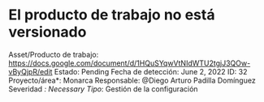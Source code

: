 # El producto de trabajo no está versionado

Asset/Producto de trabajo: https://docs.google.com/document/d/1HQuSYqwVtNIdWTU2tgjJ3QOw-vByQjpR/edit
Estado: Pending
Fecha de detección: June 2, 2022
ID: 32
Proyecto/área*: Monarca
Responsable: @Diego Arturo Padilla Domínguez
Severidad *: Necessary
Tipo*: Gestión de la configuración